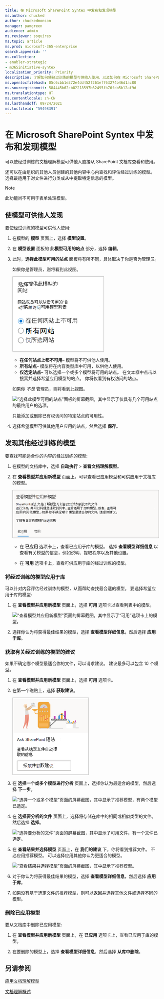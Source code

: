 ```yaml
---
title: 在 Microsoft SharePoint Syntex 中发布和发现模型
ms.author: chucked
author: chuckedmonson
manager: pamgreen
audience: admin
ms.reviewer: ssquires
ms.topic: article
ms.prod: microsoft-365-enterprise
search.appverid: ''
ms.collection:
- enabler-strategic
- m365initiative-syntex
localization_priority: Priority
description: 了解如何使经过训练的模型可供他人使用，以及如何在 Microsoft SharePoint Syntex 中应用其他经过训练的模型。
ms.openlocfilehash: 05c6cbb1e372e4dd452f261ef763274b46d1ac80
ms.sourcegitcommit: 584445b62cb82218597b62495fb76fcb5b12af9d
ms.translationtype: HT
ms.contentlocale: zh-CN
ms.lasthandoff: 09/24/2021
ms.locfileid: "59498391"
---
```

# <a name="publish-and-discover-models-in-microsoft-sharepoint-syntex"></a>在 Microsoft SharePoint Syntex 中发布和发现模型

可以使经过训练的文档理解模型可供他人直接从 SharePoint 文档库查看和使用。 

还可以在由组织的其他人员创建的其他内容中心内查找和评估经过训练的模型。 选择最适用于对文件进行分类或从中提取特定信息的模型。 

> [!NOTE]
> 此功能尚不可用于表单处理模型。

## <a name="make-your-model-discoverable-to-others"></a>使模型可供他人发现

要使经过训练的模型可供他人使用:

1. 在模型的 **模型** 页面上，选择 **模型设置**。

2. 在 **模型设置** 面板的 **此模型可用的站点** 部分，选择 **编辑**。

3. 此时，**选择此模型可用的站点** 面板将有所不同，具体取决于你是否为管理员。 

    如果你是管理员，则将看到此视图。

    ![“选择此模型可用的站点”面板的屏幕截图，其中显示了希望模型在哪些位置可供他人使用的选项。](../media/content-understanding/select-sites.png)

    - **在任何站点上都不可用**– 模型将不可供他人使用。
    - **所有站点**– 模型将在内容类型库中可用，以供他人使用。
    - **仅选定站点**– 可以选择一个或多个模型将可用的站点。 在文本框中点击以搜索并选择希望应用模型的站点。 你将仅看到有权访问的站点。

    如果你 *不是* 管理员，则将看到此视图。

    ![“选择此模型可用的站点”面板的屏幕截图，其中显示了仅具有几个可用站点的最终用户的选项。](../media/content-understanding/select-site-user.png)

    只能添加或删除已有权访问的特定站点的可用性。

4. 选择希望模型可供其他用户应用的站点，然后选择 **保存**。

## <a name="discover-other-trained-models"></a>发现其他经过训练的模型

要查找可能适合你的内容的经过训练的模型:

1. 在模型的文档库中，选择 **自动执行** > **查看文档理解模型**。

2. 在 **查看模型并应用新模型** 页面上，可以查看已应用模型和可供应用于文档库的模型。

    ![“查看模型并应用新模型”页面的屏幕截图，其中显示了“已应用”和“可用”选项卡。](../media/content-understanding/review-models-apply-new-ones.png)

   - 在 **已应用** 选项卡上，查看已应用于库的模型。 选择 **查看模型详细信息** 以查看有关模型的信息，例如说明、提取程序以及其他设置。
   
   - 在 **可用** 选项卡上，查看可供应用于库的经过训练的模型。


### <a name="apply-a-trained-model-to-your-library"></a>将经过训练的模型应用于库

可以针对内容评估经过训练的模型，从而帮助查找最合适的模型。 要选择希望应用于库的模型:

1. 在 **查看模型并应用新模型** 页面上，选择 **可用** 选项卡以查看列表中的模型。

    ![“查看模型并应用新模型”页面的屏幕截图，其中显示了“可用”选项卡上的模型。](../media/content-understanding/available-models-to-apply.png)

2. 选择你认为将获得最佳结果的模型，选择 **查看模型详细信息**，然后选择 **应用于库**。

### <a name="get-a-recommendation-for-a-trained-model"></a>获取有关经过训练的模型的建议

如果不确定哪个模型最适合你的文件，可以请求建议。 建议最多可以包含 10 个模型。

1. 在 **查看模型并应用新模型** 页面上，选择 **可用** 选项卡。

2. 在第一个磁贴上，选择 **获取建议**。

    ![“查看模型并应用新模型”页面的屏幕截图，其中显示了“可用”选项卡上的“获取建议”选项。](../media/content-understanding/get-recommendation.png)

3. 在 **选择一个或多个模型进行分析** 页面上，选择你认为最适合的模型，然后选择 **下一步**。

    ![“选择一个或多个模型”页面的屏幕截图，其中显示了推荐模型，有两个模型已选定。](../media/content-understanding/recommendation-results.png)

4. 在 **选择要分析的文件** 页面上，选择将存储在库中的相同或相似类型的文件。 然后选择 **选择**。

    ![“选择要分析的文件”页面的屏幕截图，其中显示了可用文件，有一个文件已选定。](../media/content-understanding/file-to-analyze.png)

5. 在 **查看结果并选择模型** 页面上，在 **我们的建议** 下，你将看到推荐文件。 不必应用推荐模型。 可以选择应用其他你认为更适合的模型。

    ![“查看结果并选择模型”页面的屏幕截图，其中显示了推荐模型。](../media/content-understanding/review-results.png)

6. 对于你认为将获得最佳结果的模型，选择 **查看模型详细信息**，然后选择 **应用于库**。

7. 如果没有基于选定文件的推荐模型，则可以返回并选择其他文件或选择不同的模型。

### <a name="remove-an-applied-model"></a>删除已应用模型

要从文档库中删除已应用模型:

1. 在 **查看模型并应用新模型** 页面上，在 **已应用** 选项卡上，查看已应用于库的模型。

2. 在要删除的模型上，选择 **查看模型详细信息**，然后选择 **从库中删除**。


## <a name="see-also"></a>另请参阅

[应用文档理解模型](apply-a-model.md)

[文档理解概述](document-understanding-overview.md)
